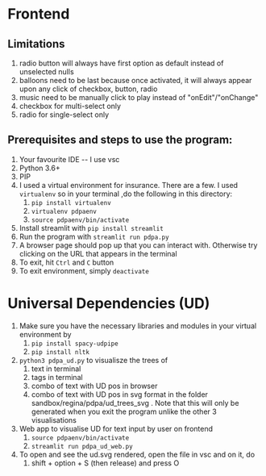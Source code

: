 # Frontend
## Limitations
1. radio button will always have first option as default instead of unselected nulls
2. balloons need to be last because once activated, it will always appear upon any click of checkbox, button, radio
3. music need to be manually click to play instead of "onEdit"/"onChange"
4. checkbox for multi-select only
5. radio for single-select only

## Prerequisites and steps to use the program:
1.  Your favourite IDE -- I use vsc
2.  Python  3.6+
3.  PIP
4.  I used a virtual environment for insurance. There are a few. I used `virtualenv` so in your terminal ,do the following in this directory:
    1.  `pip install virtualenv`
    2.  `virtualenv pdpaenv`
    3.  `source pdpaenv/bin/activate`
5.  Install streamlit with `pip install streamlit`
6.  Run the program with `streamlit run pdpa.py`
7.  A browser page should pop up that you can interact with. Otherwise try clicking on the URL that appears in the terminal
8.  To exit, hit `Ctrl` and `C` button
9.  To exit environment, simply `deactivate`

# Universal Dependencies (UD)
1. Make sure you have the necessary libraries and modules in your virtual environment by
   1. `pip install spacy-udpipe`
   2. `pip install nltk`
2. `python3 pdpa_ud.py` to visualisze the trees of
   1. text in terminal
   2. tags in terminal
   3. combo of text with UD pos in browser
   4. combo of text with UD pos in svg format in the folder sandbox/regina/pdpa/ud_trees_svg . Note that this will only be generated when you exit the program unlike the other 3 visualisations
3. Web app to visualise UD for text input by user on frontend
   1. `source pdpaenv/bin/activate`
   2. `streamlit run pdpa_ud_web.py`
4. To open and see the ud.svg rendered, open the file in vsc and on it, do
   1. shift + option + S (then release) and press O